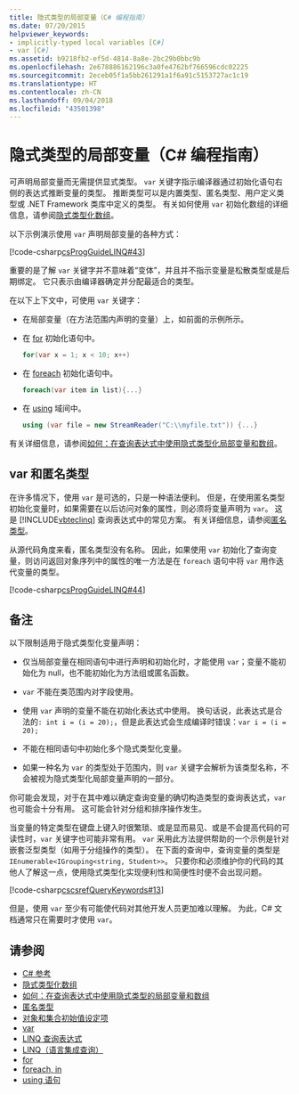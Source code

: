 ```yaml
---
title: 隐式类型的局部变量（C# 编程指南）
ms.date: 07/20/2015
helpviewer_keywords:
- implicitly-typed local variables [C#]
- var [C#]
ms.assetid: b9218fb2-ef5d-4814-8a8e-2bc29b0bbc9b
ms.openlocfilehash: 2e678886162196c3a0fe4762bf766596cdc02225
ms.sourcegitcommit: 2eceb05f1a5bb261291a1f6a91c5153727ac1c19
ms.translationtype: HT
ms.contentlocale: zh-CN
ms.lasthandoff: 09/04/2018
ms.locfileid: "43501398"
---
```

# <a name="implicitly-typed-local-variables-c-programming-guide"></a>隐式类型的局部变量（C# 编程指南）
可声明局部变量而无需提供显式类型。 `var` 关键字指示编译器通过初始化语句右侧的表达式推断变量的类型。 推断类型可以是内置类型、匿名类型、用户定义类型或 .NET Framework 类库中定义的类型。 有关如何使用 `var` 初始化数组的详细信息，请参阅[隐式类型化数组](../../../csharp/programming-guide/arrays/implicitly-typed-arrays.md)。  
  
 以下示例演示使用 `var` 声明局部变量的各种方式：  
  
 [!code-csharp[csProgGuideLINQ#43](../../../csharp/programming-guide/arrays/codesnippet/CSharp/implicitly-typed-local-variables_1.cs)]  
  
 重要的是了解 `var` 关键字并不意味着“变体”，并且并不指示变量是松散类型或是后期绑定。 它只表示由编译器确定并分配最适合的类型。  
  
 在以下上下文中，可使用 `var` 关键字：  
  
-   在局部变量（在方法范围内声明的变量）上，如前面的示例所示。  
  
-   在 [for](../../../csharp/language-reference/keywords/for.md) 初始化语句中。  
  
    ```csharp  
    for(var x = 1; x < 10; x++)  
    ```  
  
-   在 [foreach](../../../csharp/language-reference/keywords/foreach-in.md) 初始化语句中。  
  
    ```csharp  
    foreach(var item in list){...}  
    ```  
  
-   在 [using](../../../csharp/language-reference/keywords/using-statement.md) 域间中。  
  
    ```csharp  
    using (var file = new StreamReader("C:\\myfile.txt")) {...}  
    ```  
  
 有关详细信息，请参阅[如何：在查询表达式中使用隐式类型化局部变量和数组](../../../csharp/programming-guide/classes-and-structs/how-to-use-implicitly-typed-local-variables-and-arrays-in-a-query-expression.md)。  
  
## <a name="var-and-anonymous-types"></a>var 和匿名类型  
 在许多情况下，使用 `var` 是可选的，只是一种语法便利。 但是，在使用匿名类型初始化变量时，如果需要在以后访问对象的属性，则必须将变量声明为 `var`。 这是 [!INCLUDE[vbteclinq](~/includes/vbteclinq-md.md)] 查询表达式中的常见方案。 有关详细信息，请参阅[匿名类型](../../../csharp/programming-guide/classes-and-structs/anonymous-types.md)。  
  
 从源代码角度来看，匿名类型没有名称。 因此，如果使用 `var` 初始化了查询变量，则访问返回对象序列中的属性的唯一方法是在 `foreach` 语句中将 `var` 用作迭代变量的类型。  
  
 [!code-csharp[csProgGuideLINQ#44](../../../csharp/programming-guide/arrays/codesnippet/CSharp/implicitly-typed-local-variables_2.cs)]  
  
## <a name="remarks"></a>备注  
 以下限制适用于隐式类型化变量声明：  
  
-   仅当局部变量在相同语句中进行声明和初始化时，才能使用 `var`；变量不能初始化为 null，也不能初始化为方法组或匿名函数。  
  
-   `var` 不能在类范围内对字段使用。  
  
-   使用 `var` 声明的变量不能在初始化表达式中使用。 换句话说，此表达式是合法的`: int i = (i = 20);`，但是此表达式会生成编译时错误：`var i = (i = 20);`  
  
-   不能在相同语句中初始化多个隐式类型化变量。  
  
-   如果一种名为 `var` 的类型处于范围内，则 `var` 关键字会解析为该类型名称，不会被视为隐式类型化局部变量声明的一部分。  
  
 你可能会发现，对于在其中难以确定查询变量的确切构造类型的查询表达式，`var` 也可能会十分有用。 这可能会针对分组和排序操作发生。  
  
 当变量的特定类型在键盘上键入时很繁琐、或是显而易见、或是不会提高代码的可读性时，`var` 关键字也可能非常有用。 `var` 采用此方法提供帮助的一个示例是针对嵌套泛型类型（如用于分组操作的类型）。 在下面的查询中，查询变量的类型是 `IEnumerable<IGrouping<string, Student>>`。 只要你和必须维护你的代码的其他人了解这一点，使用隐式类型化实现便利性和简便性时便不会出现问题。  
  
 [!code-csharp[cscsrefQueryKeywords#13](../../../csharp/language-reference/keywords/codesnippet/CSharp/implicitly-typed-local-variables_3.cs)]  
  
 但是，使用 `var` 至少有可能使代码对其他开发人员更加难以理解。 为此，C# 文档通常只在需要时才使用 `var`。  
  
## <a name="see-also"></a>请参阅

- [C# 参考](../../../csharp/language-reference/index.md)  
- [隐式类型化数组](../../../csharp/programming-guide/arrays/implicitly-typed-arrays.md)  
- [如何：在查询表达式中使用隐式类型的局部变量和数组](../../../csharp/programming-guide/classes-and-structs/how-to-use-implicitly-typed-local-variables-and-arrays-in-a-query-expression.md)  
- [匿名类型](../../../csharp/programming-guide/classes-and-structs/anonymous-types.md)  
- [对象和集合初始值设定项](../../../csharp/programming-guide/classes-and-structs/object-and-collection-initializers.md)  
- [var](../../../csharp/language-reference/keywords/var.md)  
- [LINQ 查询表达式](../../../csharp/programming-guide/linq-query-expressions/index.md)  
- [LINQ（语言集成查询）](../../../csharp/linq/index.md)  
- [for](../../../csharp/language-reference/keywords/for.md)  
- [foreach, in](../../../csharp/language-reference/keywords/foreach-in.md)  
- [using 语句](../../../csharp/language-reference/keywords/using-statement.md)
